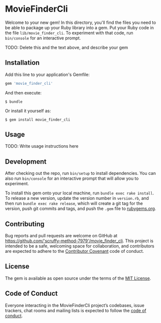 # MovieFinderCli

Welcome to your new gem! In this directory, you'll find the files you need to be able to package up your Ruby library into a gem. Put your Ruby code in the file `lib/movie_finder_cli`. To experiment with that code, run `bin/console` for an interactive prompt.

TODO: Delete this and the text above, and describe your gem

## Installation

Add this line to your application's Gemfile:

```ruby
gem 'movie_finder_cli'
```

And then execute:

    $ bundle

Or install it yourself as:

    $ gem install movie_finder_cli

## Usage

TODO: Write usage instructions here

## Development

After checking out the repo, run `bin/setup` to install dependencies. You can also run `bin/console` for an interactive prompt that will allow you to experiment.

To install this gem onto your local machine, run `bundle exec rake install`. To release a new version, update the version number in `version.rb`, and then run `bundle exec rake release`, which will create a git tag for the version, push git commits and tags, and push the `.gem` file to [rubygems.org](https://rubygems.org).

## Contributing

Bug reports and pull requests are welcome on GitHub at https://github.com/'scruffy-method-7979'/movie_finder_cli. This project is intended to be a safe, welcoming space for collaboration, and contributors are expected to adhere to the [Contributor Covenant](http://contributor-covenant.org) code of conduct.

## License

The gem is available as open source under the terms of the [MIT License](https://opensource.org/licenses/MIT).

## Code of Conduct

Everyone interacting in the MovieFinderCli project’s codebases, issue trackers, chat rooms and mailing lists is expected to follow the [code of conduct](https://github.com/'scruffy-method-7979'/movie_finder_cli/blob/master/CODE_OF_CONDUCT.md).
